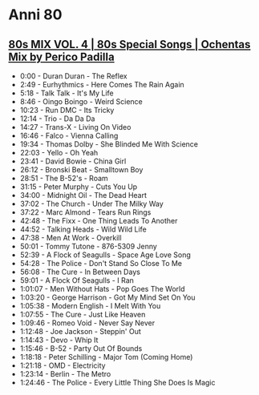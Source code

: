 # Anni 80

## [80s MIX VOL. 4 | 80s Special Songs | Ochentas Mix by Perico Padilla](https://www.youtube.com/watch?v=aSjkWmQI08k)

* 0:00 - Duran Duran - The Reflex
* 2:49 - Eurhythmics - Here Comes The Rain Again
* 5:18 - Talk Talk - It's My Life
* 8:46 - Oingo Boingo - Weird Science
* 10:23 - Run DMC - Its Tricky
* 12:14 - Trio - Da Da Da
* 14:27 - Trans-X - Living On Video
* 16:46 - Falco - Vienna Calling
* 19:34 - Thomas Dolby - She Blinded Me With Science
* 22:03 - Yello - Oh Yeah
* 23:41 - David Bowie - China Girl
* 26:12 - Bronski Beat - Smalltown Boy
* 28:51 - The B-52's - Roam
* 31:15 - Peter Murphy - Cuts You Up
* 34:00 - Midnight Oil - The Dead Heart
* 37:02 - The Church - Under The Milky Way
* 37:22 - Marc Almond  - Tears Run Rings
* 42:48 - The Fixx - One Thing Leads To Another
* 44:52 - Talking Heads - Wild Wild Life
* 47:38 - Men At Work - Overkill
* 50:01 - Tommy Tutone - 876-5309 Jenny
* 52:39 - A Flock of Seagulls - Space Age Love Song
* 54:28 - The Police - Don't Stand So Close To Me
* 56:08 - The Cure - In Between Days
* 59:01 - A Flock Of Seagulls - I Ran
* 1:01:07 - Men Without Hats - Pop Goes The World
* 1:03:20 - George Harrison - Got My Mind Set On You
* 1:05:38 - Modern English - I Melt With You
* 1:07:55 - The Cure - Just Like Heaven
* 1:09:46 - Romeo Void - Never Say Never
* 1:12:48 - Joe Jackson - Steppin' Out
* 1:14:43 - Devo - Whip It
* 1:15:46 - B-52 - Party Out Of Bounds
* 1:18:18 - Peter Schilling - Major Tom (Coming Home)
* 1:21:18 - OMD - Electricity
* 1:23:14 - Berlin - The Metro
* 1:24:46 - The Police - Every Little Thing She Does Is Magic
